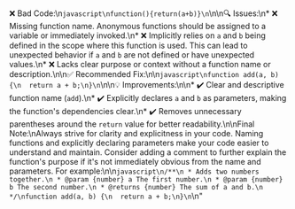 ❌ Bad Code:\n```javascript\nfunction(){return(a+b)}\n```\n\n🔍 Issues:\n*   ❌ Missing function name. Anonymous functions should be assigned to a variable or immediately invoked.\n*   ❌ Implicitly relies on `a` and `b` being defined in the scope where this function is used. This can lead to unexpected behavior if `a` and `b` are not defined or have unexpected values.\n*   ❌ Lacks clear purpose or context without a function name or description.\n\n✅ Recommended Fix:\n\n```javascript\nfunction add(a, b) {\n  return a + b;\n}\n```\n\n💡 Improvements:\n\n*   ✔️ Clear and descriptive function name (`add`).\n*   ✔️ Explicitly declares `a` and `b` as parameters, making the function's dependencies clear.\n*   ✔️ Removes unnecessary parentheses around the `return` value for better readability.\n\nFinal Note:\nAlways strive for clarity and explicitness in your code. Naming functions and explicitly declaring parameters make your code easier to understand and maintain. Consider adding a comment to further explain the function's purpose if it's not immediately obvious from the name and parameters. For example:\n\n```javascript\n/**\n * Adds two numbers together.\n * @param {number} a The first number.\n * @param {number} b The second number.\n * @returns {number} The sum of a and b.\n */\nfunction add(a, b) {\n  return a + b;\n}\n```\n"